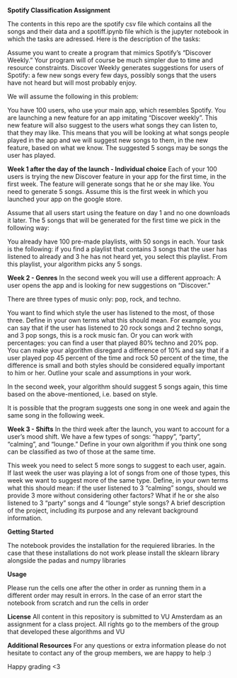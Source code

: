 
**Spotify Classification Assignment**

The contents in this repo are the spotify csv file which contains all the songs and their data and a spotiff.ipynb file which is the jupyter notebook in which the tasks are
adressed. Here is the description of the tasks:


Assume you want to create a program that mimics Spotify’s “Discover Weekly.” Your program will of course be much simpler due to time and resource constraints. Discover Weekly generates suggestions for users of Spotify: a few new songs every few days, possibly songs that the users have not heard but will most probably enjoy.

We will assume the following in this problem: 

You have 100 users, who use your main app, which resembles Spotify. You are launching a new feature for an app imitating “Discover weekly”. This new feature will also suggest to the users what songs they can listen to, that they may like. This means that you will be looking at what songs people played in the app and we will suggest new songs to them, in the new feature, based on what we know. The suggested 5 songs may be songs the user has played. 

**Week 1 after the day of the launch - Individual choice**
Each of your 100 users is trying the new Discover feature in your app for the first time, in the first week. The feature will generate songs that he or she may like. You need to generate 5 songs. Assume this is the first week in which you launched your app on the google store. 
 
Assume that all users start using the feature on day 1 and no one downloads it later. The 5 songs that will be generated for the first time we pick in the following way:  
 
You already have 100 pre-made playlists, with 50 songs in each. Your task is the following: if you find a playlist that contains 3 songs that the user has listened to already and 3 he has not heard yet, you select this playlist. From this playlist, your algorithm picks any 5 songs. 

**Week 2 - Genres**
In the second week you will use a different approach: 
A user opens the app and is looking for new suggestions on “Discover.”  
 
There are three types of music only: pop, rock, and techno.  
 
You want to find which style the user has listened to the most, of those three. Define in your own terms what this should mean. For example, you can say that if the user has listened to 20 rock songs and 2 techno songs, and 3 pop songs, this is a rock music fan. Or you can work with percentages: you can find a user that played 80% techno and 20% pop. You can make your algorithm disregard a difference of 10% and say that if a user played pop 45 percent of the time and rock 50 percent of the time, the difference is small and both styles should be considered equally important to him or her. Outline your scale and assumptions in your work. 

In the second week, your algorithm should suggest 5 songs again, this time based on the above-mentioned, i.e. based on style. 
 
It is possible that the program suggests one song in one week and again the same song in the following week.

**Week 3 - Shifts**
In the third week after the launch, you want to account for a user’s mood shift. We have a few types of songs: “happy”, “party”, “calming”, and “lounge.” Define in your own algorithm if you think one song can be classified as two of those at the same time.  
 
This week you need to select 5 more songs to suggest to each user, again. If last week the user was playing a lot of songs from one of those types, this week we want to suggest more of the same type. Define, in your own terms what this should mean: if the user listened to 3 “calming” songs, should we provide 3 more without considering other factors? What if he or she also listened to 3 “party” songs and 4 “lounge” style songs?
A brief description of the project, including its purpose and any relevant background information.




**Getting Started**

The notebook provides the installation for the requiered libraries. In the case that these installations do not work please install the sklearn library alongside the padas and numpy libraries


**Usage**

Please run the cells one after the other in order as running them in a different order may result in errors. In the case of an error start the notebook from scratch and run the cells in order


**License**
All content in this repository is submitted to VU Amsterdam as an assignment for a class project. All rights go to the members of the group that developed these algorithms and VU


**Additional Resources**
For any questions or extra information please do not hesitate to contact any of the group members, we are happy to help :) 

Happy grading <3
